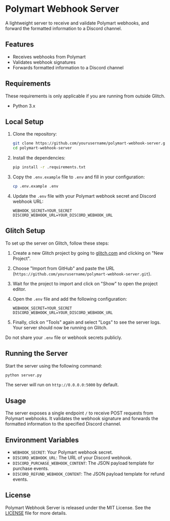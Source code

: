 # Polymart Webhook Server

A lightweight server to receive and validate Polymart webhooks, and forward the formatted information to a Discord channel.

## Features

- Receives webhooks from Polymart
- Validates webhook signatures
- Forwards formatted information to a Discord channel

## Requirements

These requirements is only applicable if you are running from outside Glitch.

- Python 3.x

## Local Setup

1. Clone the repository:

   ```sh
   git clone https://github.com/yourusername/polymart-webhook-server.git
   cd polymart-webhook-server
   ```

2. Install the dependencies:

   ```sh
   pip install -r .requirements.txt
   ```

3. Copy the `.env.example` file to `.env` and fill in your configuration:

   ```sh
   cp .env.example .env
   ```

4. Update the `.env` file with your Polymart webhook secret and Discord webhook URL:
   ```env
   WEBHOOK_SECRET=YOUR_SECRET
   DISCORD_WEBHOOK_URL=YOUR_DISCORD_WEBHOOK_URL
   ```

## Glitch Setup

To set up the server on Glitch, follow these steps:

1. Create a new Glitch project by going to [glitch.com](https://glitch.com) and clicking on "New Project".

2. Choose "Import from GitHub" and paste the URL (`https://github.com/yourusername/polymart-webhook-server.git`).

3. Wait for the project to import and click on "Show" to open the project editor.

4. Open the `.env` file and add the following configuration:

   ```env
   WEBHOOK_SECRET=YOUR_SECRET
   DISCORD_WEBHOOK_URL=YOUR_DISCORD_WEBHOOK_URL
   ```

5. Finally, click on "Tools" again and select "Logs" to see the server logs. Your server should now be running on Glitch.

Do not share your `.env` file or webhook secrets publicly.

## Running the Server

Start the server using the following command:

```sh
python server.py
```

The server will run on `http://0.0.0.0:5000` by default.

## Usage

The server exposes a single endpoint `/` to receive POST requests from Polymart webhooks. It validates the webhook signature and forwards the formatted information to the specified Discord channel.

## Environment Variables

- `WEBHOOK_SECRET`: Your Polymart webhook secret.
- `DISCORD_WEBHOOK_URL`: The URL of your Discord webhook.
- `DISCORD_PURCHASE_WEBHOOK_CONTENT`: The JSON payload template for purchase events.
- `DISCORD_REFUND_WEBHOOK_CONTENT`: The JSON payload template for refund events.

## License

Polymart Webhook Server is released under the MIT License. See the [LICENSE](LICENSE) file for more details.
